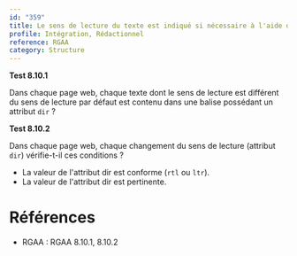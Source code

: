 ```yaml
---
id: "359"
title: Le sens de lecture du texte est indiqué si nécessaire à l'aide de l'attribut `dir`.
profile: Intégration, Rédactionnel
reference: RGAA
category: Structure
---
```


**Test 8.10.1**

Dans chaque page web, chaque texte dont le sens de lecture est différent du sens de lecture par défaut est contenu dans une balise possédant un attribut `dir` ?


**Test 8.10.2**

Dans chaque page web, chaque changement du sens de lecture (attribut `dir`) vérifie-t-il ces conditions ?

- La valeur de l'attribut dir est conforme (`rtl` ou `ltr`).
- La valeur de l'attribut dir est pertinente.


# Références

*   RGAA : RGAA 8.10.1, 8.10.2

